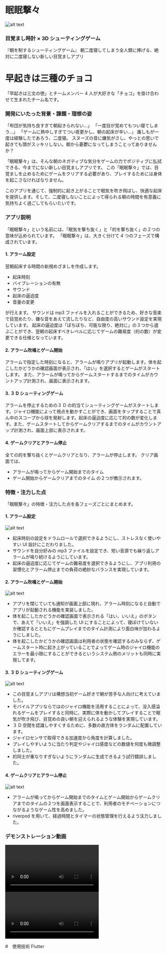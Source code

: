 # 眠眠撃々

![alt text](demo3-1.png)

### 目覚まし時計 × 3D シューティングゲーム

『朝を制するシューティングゲーム』
朝二度寝してしまう全人類に捧げる、絶対に二度寝しない新しい目覚ましアプリ

# 早起きは三種のチョコ

「早起きは三文の徳」とチームメンバー 4 人が大好きな「チョコ」を掛け合わせて生まれたチーム名です。

### 開発にいたった背景・課題・理想の姿

「布団が気持ち良すぎて朝起きられない…」
「一度目が覚めてもつい寝てしまう…」
「ゲームに熱中しすぎてつい夜更かし、朝の起床が辛い…」
誰しもが一度は経験したであろう、二度寝。
スヌーズの音に嫌気がさし、やっとの思いで起きても頭がスッキリしない。朝から憂鬱になってしまうことってありませんか？

「眠眠撃々」は、そんな朝のネガティブな気分をゲームの力でポジティブに払拭できる、今までにない新しい目覚ましアプリです。
この「眠眠撃々」では、目覚ましを止めるためにゲームをクリアする必要があり、プレイするためには身体を起こさなければなりません。

このアプリを通じて、強制的に起き上がることで眠気を吹き飛ばし、快適な起床を提供します。そして、二度寝しないことによって得られる朝の時間を有意義に気持ちよく過ごしてもらいたいです。

### アプリ説明

「眠眠撃々」という名前には、「眠気を撃ち抜く」と「的を撃ち抜く」の２つの意味が込められています。
「眠眠撃々」は、大きく分けて 4 つのフェーズで構成されています。

#### 1. アラーム設定

翌朝起床する時間の新規めざましを作成します。

- 起床時刻
- バイブレーションの有無
- サウンド
- 起床の逼迫度
- 音量の変更

が行えます。
サウンドは mp3 ファイルを入れることができるため、好きな音楽で目覚めたり、嫌な音をあえて流したりなど、自由度の高いサウンド設定を実現しています。
起床の逼迫度は「ぼちぼち、可能な限り、絶対に」の３つから選ぶことができ、翌朝の起床すべきレベルに応じてゲームの難易度（的の数）が変更できる仕様となっています。

#### 2. アラーム吹鳴とゲーム開始

アラームで指定した時刻になると、アラームが鳴りアプリが起動します。体を起こしたかどうかの確認画面が表示され、「はい」を選択するとゲームがスタートします。
また、アラームが鳴ってからゲームスタートするまでのタイムがカウントアップ計測され、画面に表示されます。

#### 3. ３ D シューティングゲーム

アラームを停止するための３ D の的当てシューティングゲームがスタートします。ジャイロ機能によって視点を動かすことができ、画面をタップすることで真ん中のスコープから球を発射します。起床の逼迫度に応じて的の数が変化します。また、ゲームスタートしてからゲームクリアするまでのタイムがカウントアップ計測され、画面上部に表示されます。

#### 4. ゲームクリアとアラーム停止

全ての的を撃ち抜くとゲームクリアとなり、アラームが停止します。
クリア画面では、

- アラームが鳴ってからゲーム開始までのタイム
- ゲーム開始からゲームクリアまでのタイム
  の２つが教示されます。

### 特徴・注力した点

「眠眠撃々」の特徴・注力した点を各フェーズごとにまとめます。

#### 1. アラーム設定

![alt text](demo1.png)

- 起床時刻の設定をドラムロールで選択できるようにし、ストレスなく使いやすい UI 設計にこだわりました。
- サウンドを自分好みの mp3 ファイルを設定でき、短い音源でも繰り返しアラームが鳴り続けるようにしています。
- 起床の逼迫度に応じてゲームの難易度を選択できるようにし、アプリ利用の習慣化とアラーム停止までの負荷の絶妙なバランスを実現しています。

#### 2. アラーム吹鳴とゲーム開始

![alt text](demo2.png)

- アプリを閉じていても通知が画面上部に現れ、アラーム時刻になると自動でアプリが起動される機能を実装しました。
- 体を起こしたかどうかの確認画面で表示される「はい、いいえ」のボタンで、あえて「いいえ」を強調した UI にすることによって、寝ぼけていないか確認するとともにゲームプレイまでのタイム計測により面白味が加わるようにしました。
- 体を起こしたかどうかの確認画面は利用者の状態を確認するのみならず、ゲームスタート時に起き上がっていることでよってゲーム時のジャイロ機能のエラーを最小限にすることができるというシステム側のメリットも同時に実現してます。

#### 3. ３ D シューティングゲーム

![alt text](image-1.png)

- この目覚ましアプリは構想当初ゲーム好きで朝が苦手な人向けに考えていました。
- モバイルアプリならではのジャイロ機能を活用することによって、没入感溢れるゲームをプレイすると同時に、実際に体を動かしてプレイすることで眠気が吹き飛び、目覚めの良い朝を迎えられるような体験を実現しています。
- ３ D 空間を認識しやすくするために、多数の直方体をランダムに配置しています。
- ジャイロセンサで取得できる加速度から角度を計算しました。
- プレイしやすいように当たり判定やジャイロ感度などの数値を何度も微調整しました。
- 的同士が重なりすぎないようにランダムに生成できるよう試行錯誤しました。

#### 4. ゲームクリアとアラーム停止

![alt text](demo4.png)

- アラームが鳴ってからゲーム開始までのタイムとゲーム開始からゲームクリアまでのタイムの２つを画面表示することで、利用者のモチベーションにつながるようなゲーム性を高めました。
- riverpod を用いて、経過時間とタイマーの状態管理を行えるよう注力しました。

### デモンストレーション動画

<video controls src="画面収録 2025-03-29 11.31.44.mp4" title="Title"></video>
<video controls src="画面収録 2025-03-29 11.31.44.mov" title="Title"></video>

#　使用技術
Flutter
